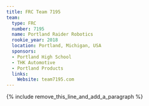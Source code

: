 ```yaml
---
title: FRC Team 7195
team:
  type: FRC
  number: 7195
  name: Portland Raider Robotics
  rookie_year: 2018
  location: Portland, Michigan, USA
  sponsors:
  - Portland High School
  - THK Automotive
  - Portland Products
  links:
    Website: team7195.com
---
```


{% include remove_this_line_and_add_a_paragraph %}
